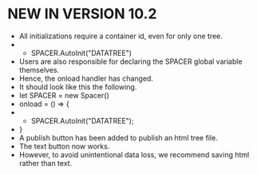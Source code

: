 # NEW IN VERSION 10.2
- All initializations require a container id, even for only one tree.
- - SPACER.AutoInit("DATATREE")
- Users are also responsible for declaring the SPACER global variable themselves.
- Hence, the onload handler has changed.
- It should look like this the following.
- let SPACER = new Spacer()
- onload = () => {
- - SPACER.AutoInit("DATATREE");
- }
- A publish button has been added to publish an html tree file.
- The text button now works.
- However, to avoid unintentional data loss, we recommend saving html rather than text.